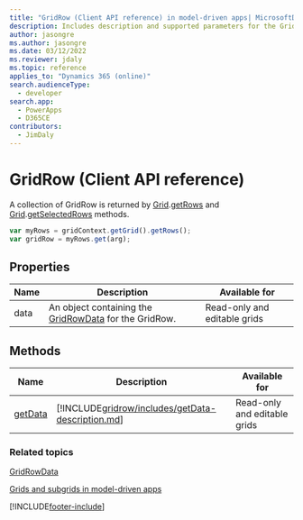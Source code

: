 ```yaml
---
title: "GridRow (Client API reference) in model-driven apps| MicrosoftDocs"
description: Includes description and supported parameters for the GridRow method.
author: jasongre
ms.author: jasongre
ms.date: 03/12/2022
ms.reviewer: jdaly
ms.topic: reference
applies_to: "Dynamics 365 (online)"
search.audienceType: 
  - developer
search.app: 
  - PowerApps
  - D365CE
contributors:
  - JimDaly
---
```

# GridRow (Client API reference)



A collection of GridRow is returned by [Grid](grid.md).[getRows](grid/getRows.md) and [Grid](grid.md).[getSelectedRows](grid/getSelectedRows.md) methods.

```JavaScript
var myRows = gridContext.getGrid().getRows();
var gridRow = myRows.get(arg);
```

## Properties

|Name|Description|Available for|
|--|--|--|
|data|An object containing the [GridRowData](gridrowdata.md) for the GridRow.|Read-only and editable grids|


## Methods

|Name|Description|Available for|
|--|--|--|
|[getData](gridrow/getData.md)|[!INCLUDE[gridrow/includes/getData-description.md](gridrow/includes/getData-description.md)]|Read-only and editable grids|

### Related topics

[GridRowData](gridrowdata.md)

[Grids and subgrids in model-driven apps](../grids.md)




[!INCLUDE[footer-include](../../../../../includes/footer-banner.md)]